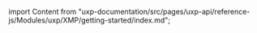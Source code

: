 
import Content from "uxp-documentation/src/pages/uxp-api/reference-js/Modules/uxp/XMP/getting-started/index.md";

<Content query="product=photoshop"/>
